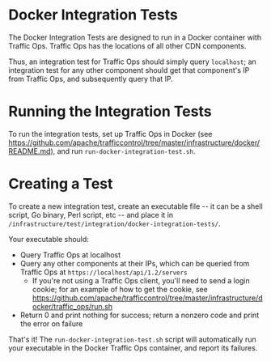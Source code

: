 <!--
    Licensed to the Apache Software Foundation (ASF) under one
    or more contributor license agreements.  See the NOTICE file
    distributed with this work for additional information
    regarding copyright ownership.  The ASF licenses this file
    to you under the Apache License, Version 2.0 (the
    "License"); you may not use this file except in compliance
    with the License.  You may obtain a copy of the License at

      http://www.apache.org/licenses/LICENSE-2.0

    Unless required by applicable law or agreed to in writing,
    software distributed under the License is distributed on an
    "AS IS" BASIS, WITHOUT WARRANTIES OR CONDITIONS OF ANY
    KIND, either express or implied.  See the License for the
    specific language governing permissions and limitations
    under the License.
-->

# Docker Integration Tests

The Docker Integration Tests are designed to run in a Docker container with Traffic Ops. Traffic Ops has the locations of all other CDN components.

Thus, an integration test for Traffic Ops should simply query `localhost`; an integration test for any other component should get that component's IP from Traffic Ops, and subsequently query that IP.

# Running the Integration Tests

To run the integration tests, set up Traffic Ops in Docker (see https://github.com/apache/trafficcontrol/tree/master/infrastructure/docker/README.md), and run `run-docker-integration-test.sh`.

# Creating a Test

To create a new integration test, create an executable file -- it can be a shell script, Go binary, Perl script, etc -- and place it in `/infrastructure/test/integration/docker-integration-tests/`.

Your executable should:
* Query Traffic Ops at localhost
* Query any other components at their IPs, which can be queried from Traffic Ops at `https://localhost/api/1.2/servers`
  * If you're not using a Traffic Ops client, you'll need to send a login cookie; for an example of how to get the cookie, see https://github.com/apache/trafficcontrol/tree/master/infrastructure/docker/traffic_ops/run.sh
* Return 0 and print nothing for success; return a nonzero code and print the error on failure

That's it! The `run-docker-integration-test.sh` script will automatically run your executable in the Docker Traffic Ops container, and report its failures.
